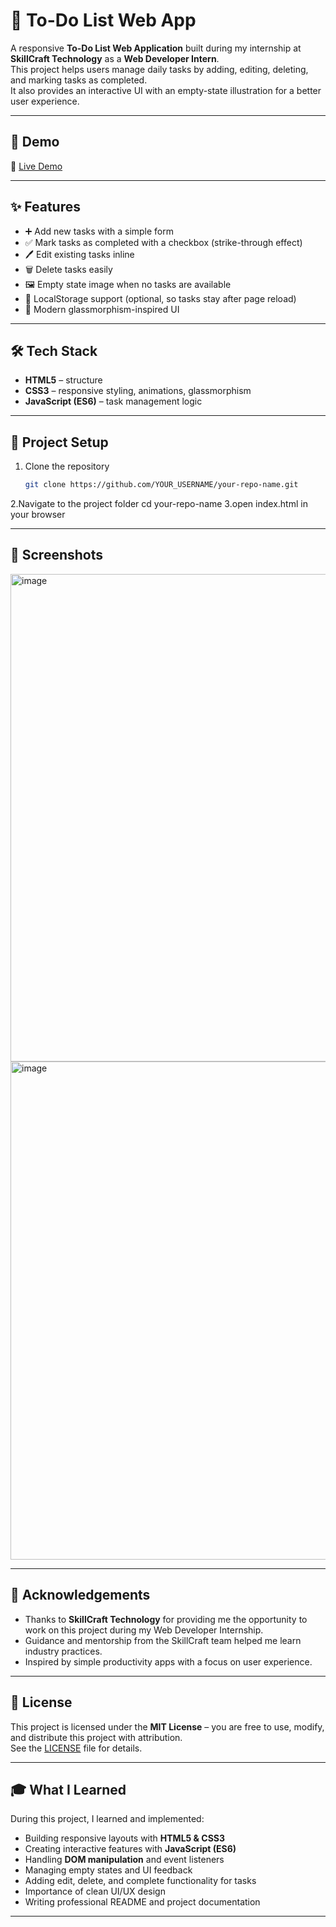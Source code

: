 # 📝 To-Do List Web App

A responsive **To-Do List Web Application** built during my internship at **SkillCraft Technology** as a **Web Developer Intern**.  
This project helps users manage daily tasks by adding, editing, deleting, and marking tasks as completed.  
It also provides an interactive UI with an empty-state illustration for a better user experience.  

---

## 🚀 Demo
🔗 [Live Demo](https://shivanshmishra54.github.io/SCT_WD_04/)

---

## ✨ Features
- ➕ Add new tasks with a simple form  
- ✅ Mark tasks as completed with a checkbox (strike-through effect)  
- 🖊 Edit existing tasks inline  
- 🗑 Delete tasks easily  
- 🖼 Empty state image when no tasks are available  
- 💾 LocalStorage support (optional, so tasks stay after page reload)  
- 🎨 Modern glassmorphism-inspired UI  

---

## 🛠 Tech Stack
- **HTML5** – structure  
- **CSS3** – responsive styling, animations, glassmorphism  
- **JavaScript (ES6)** – task management logic  

---

## 📂 Project Setup
1. Clone the repository  
   ```bash
   git clone https://github.com/YOUR_USERNAME/your-repo-name.git
2.Navigate to the project folder
  cd your-repo-name
3.open index.html in your browser

---

## 📸 Screenshots
<img width="1056" height="780" alt="image" src="https://github.com/user-attachments/assets/8dd8316e-a5b7-4dc2-be86-5170bec2f6c2" />
<img width="1071" height="797" alt="image" src="https://github.com/user-attachments/assets/c8651273-f905-4d13-9ea3-58648d4c8061" />

---

## 🙌 Acknowledgements
- Thanks to **SkillCraft Technology** for providing me the opportunity to work on this project during my Web Developer Internship.  
- Guidance and mentorship from the SkillCraft team helped me learn industry practices.  
- Inspired by simple productivity apps with a focus on user experience.  

---

## 📜 License
This project is licensed under the **MIT License** – you are free to use, modify, and distribute this project with attribution.  
See the [LICENSE](LICENSE) file for details.  

---

## 🎓 What I Learned
During this project, I learned and implemented:
- Building responsive layouts with **HTML5 & CSS3**  
- Creating interactive features with **JavaScript (ES6)**  
- Handling **DOM manipulation** and event listeners  
- Managing empty states and UI feedback  
- Adding edit, delete, and complete functionality for tasks  
- Importance of clean UI/UX design  
- Writing professional README and project documentation  

---

